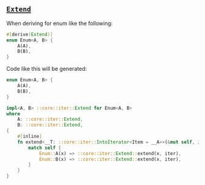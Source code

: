 ## [`Extend`](https://doc.rust-lang.org/std/iter/trait.Extend.html)

When deriving for enum like the following:

```rust
#[derive(Extend)]
enum Enum<A, B> {
    A(A),
    B(B),
}
```

Code like this will be generated:

```rust
enum Enum<A, B> {
    A(A),
    B(B),
}

impl<A, B> ::core::iter::Extend for Enum<A, B>
where
    A: ::core::iter::Extend,
    B: ::core::iter::Extend,
{
    #[inline]
    fn extend<__T: ::core::iter::IntoIterator<Item = __A>>(&mut self, iter: __T) {
        match self {
            Enum::A(x) => ::core::iter::Extend::extend(x, iter),
            Enum::B(x) => ::core::iter::Extend::extend(x, iter),
        }
    }
}
```
